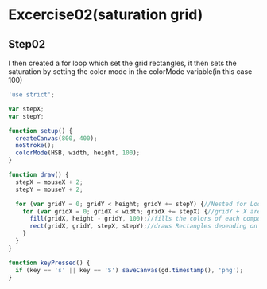 # Excercise02(saturation grid)

## Step02

I then created a for loop which set the grid rectangles, it then sets the saturation by setting the color mode in the colorMode variable(in this case 100)

```js
'use strict';

var stepX;
var stepY;

function setup() {
  createCanvas(800, 400);
  noStroke();
  colorMode(HSB, width, height, 100);
}

function draw() {
  stepX = mouseX + 2;
  stepY = mouseY + 2;

  for (var gridY = 0; gridY < height; gridY += stepY) {//Nested for Loop, sets the grid co-ordinates
    for (var gridX = 0; gridX < width; gridX += stepX) {//gridY + X are inside the width and height of the canvas
      fill(gridX, height - gridY, 100);//fills the colors of each componant in the grid + Saturation
      rect(gridX, gridY, stepX, stepY);//draws Rectangles depending on the Mouse Co-ords
    }
  }
}

function keyPressed() {
  if (key == 's' || key == 'S') saveCanvas(gd.timestamp(), 'png');
}
```
